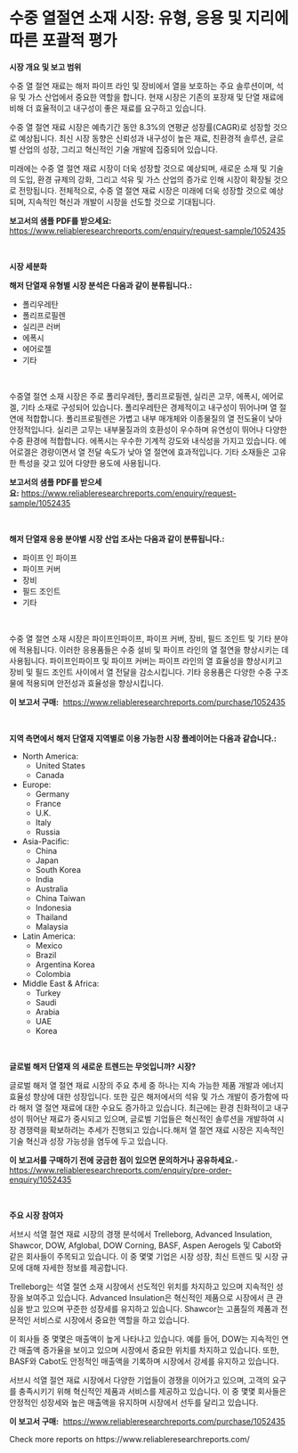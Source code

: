 <p><h1>수중 열절연 소재 시장: 유형, 응용 및 지리에 따른 포괄적 평가</h1></p><p><strong>시장 개요 및 보고 범위</strong></p>
<p><p>수중 열 절연 재료는 해저 파이프 라인 및 장비에서 열을 보호하는 주요 솔루션이며, 석유 및 가스 산업에서 중요한 역할을 합니다. 현재 시장은 기존의 포장재 및 단열 재료에 비해 더 효율적이고 내구성이 좋은 재료를 요구하고 있습니다. </p><p>수중 열 절연 재료 시장은 예측기간 동안 8.3%의 연평균 성장률(CAGR)로 성장할 것으로 예상됩니다. 최신 시장 동향은 신뢰성과 내구성이 높은 재료, 친환경적 솔루션, 글로벌 산업의 성장, 그리고 혁신적인 기술 개발에 집중되어 있습니다.</p><p>미래에는 수중 열 절연 재료 시장이 더욱 성장할 것으로 예상되며, 새로운 소재 및 기술의 도입, 환경 규제의 강화, 그리고 석유 및 가스 산업의 증가로 인해 시장이 확장될 것으로 전망됩니다. 전체적으로, 수중 열 절연 재료 시장은 미래에 더욱 성장할 것으로 예상되며, 지속적인 혁신과 개발이 시장을 선도할 것으로 기대됩니다.</p></p>
<p><strong>보고서의 샘플 PDF를 받으세요:</strong> <a href="https://www.reliableresearchreports.com/enquiry/request-sample/1052435">https://www.reliableresearchreports.com/enquiry/request-sample/1052435</a></p>
<p>&nbsp;</p>
<p><strong>시장 세분화</strong></p>
<p><strong>해저 단열재 유형별 시장 분석은 다음과 같이 분류됩니다.:</strong></p>
<p><ul><li>폴리우레탄</li><li>폴리프로필렌</li><li>실리콘 러버</li><li>에폭시</li><li>에어로젤</li><li>기타</li></ul></p>
<p>&nbsp;</p>
<p><p>수중열 절연 소재 시장은 주로 폴리우레탄, 폴리프로필렌, 실리콘 고무, 에폭시, 에어로겔, 기타 소재로 구성되어 있습니다. 폴리우레탄은 경제적이고 내구성이 뛰어나며 열 절연에 적합합니다. 폴리프로필렌은 가볍고 내부 매개체와 이종물질의 열 전도율이 낮아 안정적입니다. 실리콘 고무는 내부물질과의 호환성이 우수하며 유연성이 뛰어나 다양한 수중 환경에 적합합니다. 에폭시는 우수한 기계적 강도와 내식성을 가지고 있습니다. 에어로겔은 경량이면서 열 전달 속도가 낮아 열 절연에 효과적입니다. 기타 소재들은 고유한 특성을 갖고 있어 다양한 용도에 사용됩니다.</p></p>
<p><strong>보고서의 샘플 PDF를 받으세요:</strong>&nbsp;<a href="https://www.reliableresearchreports.com/enquiry/request-sample/1052435">https://www.reliableresearchreports.com/enquiry/request-sample/1052435</a></p>
<p>&nbsp;</p>
<p><strong> 해저 단열재 응용 분야별 시장 산업 조사는 다음과 같이 분류됩니다.:</strong></p>
<p><ul><li>파이프 인 파이프</li><li>파이프 커버</li><li>장비</li><li>필드 조인트</li><li>기타</li></ul></p>
<p>&nbsp;</p>
<p><p>수중 열 절연 소재 시장은 파이프인파이프, 파이프 커버, 장비, 필드 조인트 및 기타 분야에 적용됩니다. 이러한 응용품들은 수중 설비 및 파이프 라인의 열 절연을 향상시키는 데 사용됩니다. 파이프인파이프 및 파이프 커버는 파이프 라인의 열 효율성을 향상시키고 장비 및 필드 조인트 사이에서 열 전달을 감소시킵니다. 기타 응용품은 다양한 수중 구조물에 적용되며 안전성과 효율성을 향상시킵니다.</p></p>
<p><strong>이 보고서 구매:</strong>&nbsp; <a href="https://www.reliableresearchreports.com/purchase/1052435">https://www.reliableresearchreports.com/purchase/1052435</a></p>
<p>&nbsp;</p>
<p><strong>지역 측면에서 해저 단열재 지역별로 이용 가능한 시장 플레이어는 다음과 같습니다.:</strong></p>
<p><ul>
    <li>
        North America:
        <ul>
            <li>United States</li>
            <li>Canada</li>
        </ul>
    </li>
    <li>
        Europe:
        <ul>
            <li>Germany</li>
            <li>France</li>
            <li>U.K.</li>
            <li>Italy</li>
            <li>Russia</li>
        </ul>
    </li>
    <li>
        Asia-Pacific:
        <ul>
            <li>China</li>
            <li>Japan</li>
            <li>South Korea</li>
            <li>India</li>
            <li>Australia</li>
            <li>China Taiwan</li>
            <li>Indonesia</li>
            <li>Thailand</li>
            <li>Malaysia</li>
        </ul>
    </li>
    <li>
        Latin America:
        <ul>
            <li>Mexico</li>
            <li>Brazil</li>
            <li>Argentina Korea</li>
            <li>Colombia</li>
        </ul>
    </li>
    <li>
        Middle East & Africa:
        <ul>
            <li>Turkey</li>
            <li>Saudi</li>
            <li>Arabia</li>
            <li>UAE</li>
            <li>Korea</li>
        </ul>
    </li>
    </ul></p>
<p>&nbsp;</p>
<p><strong>글로벌 해저 단열재 의 새로운 트렌드는 무엇입니까? 시장?</strong></p>
<p><p>글로벌 해저 열 절연 재료 시장의 주요 추세 중 하나는 지속 가능한 제품 개발과 에너지 효율성 향상에 대한 성장입니다. 또한 깊은 해저에서의 석유 및 가스 개발이 증가함에 따라 해저 열 절연 재료에 대한 수요도 증가하고 있습니다. 최근에는 환경 친화적이고 내구성이 뛰어난 재료가 중시되고 있으며, 글로벌 기업들은 혁신적인 솔루션을 개발하여 시장 경쟁력을 확보하려는 추세가 진행되고 있습니다.해저 열 절연 재료 시장은 지속적인 기술 혁신과 성장 가능성을 염두에 두고 있습니다.</p></p>
<p><strong>이 보고서를 구매하기 전에 궁금한 점이 있으면 문의하거나 공유하세요.</strong>- <a href="https://www.reliableresearchreports.com/enquiry/pre-order-enquiry/1052435">https://www.reliableresearchreports.com/enquiry/pre-order-enquiry/1052435</a></p>
<p>&nbsp;</p>
<p><strong>주요 시장 참여자</strong></p>
<p><p>서브시 석열 절연 재료 시장의 경쟁 분석에서 Trelleborg, Advanced Insulation, Shawcor, DOW, Afglobal, DOW Corning, BASF, Aspen Aerogels 및 Cabot와 같은 회사들이 주목되고 있습니다. 이 중 몇몇 기업은 시장 성장, 최신 트렌드 및 시장 규모에 대해 자세한 정보를 제공합니다.</p><p>Trelleborg는 석열 절연 소재 시장에서 선도적인 위치를 차지하고 있으며 지속적인 성장을 보여주고 있습니다. Advanced Insulation은 혁신적인 제품으로 시장에서 큰 관심을 받고 있으며 꾸준한 성장세를 유지하고 있습니다. Shawcor는 고품질의 제품과 전문적인 서비스로 시장에서 중요한 역할을 하고 있습니다.</p><p>이 회사들 중 몇몇은 매출액이 높게 나타나고 있습니다. 예를 들어, DOW는 지속적인 연간 매출액 증가율을 보이고 있으며 시장에서 중요한 위치를 차지하고 있습니다. 또한, BASF와 Cabot도 안정적인 매출액을 기록하며 시장에서 강세를 유지하고 있습니다.</p><p>서브시 석열 절연 재료 시장에서 다양한 기업들이 경쟁을 이어가고 있으며, 고객의 요구를 충족시키기 위해 혁신적인 제품과 서비스를 제공하고 있습니다. 이 중 몇몇 회사들은 안정적인 성장세와 높은 매출액을 유지하며 시장에서 선두를 달리고 있습니다.</p></p>
<p><strong>이 보고서 구매:</strong>&nbsp;&nbsp;<a href="https://www.reliableresearchreports.com/purchase/1052435">https://www.reliableresearchreports.com/purchase/1052435</a></p>
<p>Check more reports on https://www.reliableresearchreports.com/</p>
